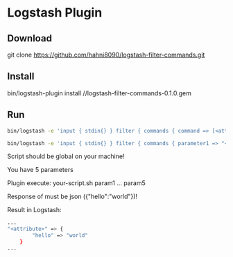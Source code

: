 # Logstash Plugin

## Download
git clone https://github.com/hahni8090/logstash-filter-commands.git

## Install
bin/logstash-plugin install /<path-to-plugin>/logstash-filter-commands-0.1.0.gem

## Run
```sh
bin/logstash -e 'input { stdin{} } filter { commands { command => [<attribute>, <your-script>] } } output {stdout { codec => rubydebug }}'
```

```sh
bin/logstash -e 'input { stdin{} } filter { commands { parameter1 => "<param1>" command => [<attribute>, <your-script>] } } output {stdout { codec => rubydebug }}'
```

Script should be global on your machine!

You have 5 parameters

Plugin execute: your-script.sh param1 ... param5

Response of <your-script> must be json ({"hello":"world"})!

Result in Logstash:

```sh
...
"<attribute>" => {
        "hello" => "world"
    }
...
```
